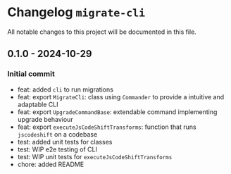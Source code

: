 # Changelog `migrate-cli`
All notable changes to this project will be documented in this file. 

## 0.1.0 - 2024-10-29

### Initial commit

- feat: added `cli` to run migrations
- feat: export `MigrateCli`: class using `Commander` to provide a intuitive and adaptable CLI
- feat: export `UpgradeCommandBase`: extendable command implementing upgrade behaviour
- feat: export `executeJsCodeShiftTransforms`: function that runs `jscodeshift` on a codebase
- test: added unit tests for classes
- test: WIP e2e testing of CLI
- test: WIP unit tests for `executeJsCodeShiftTransforms`
- chore: added README
